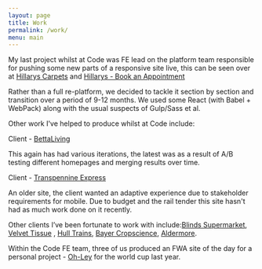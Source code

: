 ```yaml
---
layout: page
title: Work
permalink: /work/
menu: main
---
```


My last project whilst at Code was FE lead on the platform team responsible for pushing some new parts of a responsive site live, this can be seen over at [Hillarys Carpets](http://www.hillarys.co.uk/carpets) and [Hillarys - Book an Appointment](http://www.hillarys.co.uk/book-an-appointment)

Rather than a full re-platform, we decided to tackle it section by section and transition over a period of 9-12 months. We used some React (with Babel + WebPack) along with the usual suspects of Gulp/Sass et al.

Other work I've helped to produce whilst at Code include:

Client - [BettaLiving](http://www.bettaliving.co.uk)

This again has had various iterations, the latest was as a result of A/B testing different homepages and merging results over time.

Client - [Transpennine Express](http://www.tpexpress.co.uk)

An older site, the client wanted an adaptive experience due to stakeholder requirements for mobile. Due to budget and the rail tender this site hasn't had as much work done on it recently.

Other clients I&rsquo;ve been fortunate to work with include:[Blinds Supermarket](http://www.blinds-supermarket.co.uk), [Velvet Tissue](www.velvettissue.com) , [Hull Trains](http://www.hulltrains.co.uk), [Bayer Cropscience](http://www.bayercropscience.co.uk), [Aldermore](http://www.aldermore.co.uk).

Within the Code FE team, three of us produced an FWA site of the day for a personal project - [Oh-Ley](http://www.oh-ley.com/) for the world cup last year.

